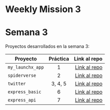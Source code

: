 # Weekly Mission 3


# Semana 3

Proyectos desarrollados en la semana 3:

| Proyecto           | Práctica |                                                     Link al repo |
| ------------------ | :-------: | ---------------------------------------------------------------: |
| `my_launchx_app` |     1     | [Link al repo](https://github.com/LuisCasillasA/my_launchx_app.git) |
| `spiderverse`    |     2     |    [Link al repo](https://github.com/LuisCasillasA/spiderverse.git) |
| `twitter`        |  3, 4, 5  |        [Link al repo](https://github.com/LuisCasillasA/twitter.git) |
| `express_basic`  |     6     |  [Link al repo](https://github.com/LuisCasillasA/express_basic.git) |
| `express_api`    |     7     |    [Link al repo](https://github.com/LuisCasillasA/express_api.git) |
